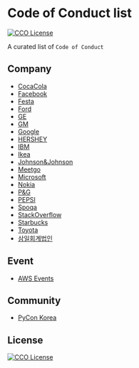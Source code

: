 # Code of Conduct list

[![CCO License](https://img.shields.io/badge/license-CC0-blue.svg?style=plastic "CC0 License")](#contributing-and-license)

A curated list of `Code of Conduct`


## Company

 - [CocaCola](http://www.coca-colacompany.com/content/dam/journey/us/en/private/fileassets/pdf/our-company/2016-COBC-US-Final.pdf)
 - [Facebook](https://investor.fb.com/corporate-governance/code-of-conduct/default.aspx)
 - [Festa](https://festa.io/code-of-conduct)
 - [Ford](https://corporate.ford.com/microsites/sustainability-report-2017-18/index.html)
 - [GE](http://dsg.files.app.content.prod.s3.amazonaws.com/gesustainability/wp-content/uploads/2016/12/18205334/16-0020_GE_SPIRIT_LETTER-2_r10v3_11x8.5_PRINT_ENGLISH.pdf)
 - [GM](https://www.gm.com/content/dam/gm/en_us/english/Group4/InvestorsPDFDocuments/WWI.pdf)
 - [Google](https://abc.xyz/investor/other/google-code-of-conduct.html)
 - [HERSHEY](https://www.thehersheycompany.com/content/dam/corporate-us/documents/investors/code-of-conduct.pdf)
 - [IBM](https://www.ibm.com/investor/pdf/BCG_Feb_2011_English_CE.pdf)
 - [Ikea](http://www.inter.ikea.com/Documents/Inter%20IKEA%20Group%20Code_approved%20by%20IIH%20Board_211113.pdf)
 - [Johnson&Johnson](https://www.jnj.com/_document?id=00000159-69fe-dba3-afdb-79ffcdd60000)
 - [Meetgo](https://meetgo.kr/#/policy/communityGuideline)
 - [Microsoft](https://www.microsoft.com/en-us/legal/compliance)
 - [Nokia](https://www.nokia.com/sites/default/files/Nokia_Code_of_Conduct_English.pdf)
 - [P&G](https://us.pg.com/who-we-are/policies-practices/world-business-conduct-manual)
 - [PEPSI](http://www.pepsico.com/docs/album/2016-global-code-of-conduct/0-2016-en-english-pepsico_code_of_conduct-booklet_effective_oct_-1_2016.pdf?status=Temp&sfvrsn=0.9592054118311995)
 - [Spoqa](https://github.com/spoqa/code-of-conduct)
 - [StackOverflow](https://stackoverflow.com/conduct)
 - [Starbucks](https://globalassets.starbucks.com/assets/ada1f37e34954eb1883a6b32d3e8a430.pdf)
 - [Toyota](https://www.toyota-global.com/pages/contents/company/vision_philosophy/pdf/code_of_conduct.pdf)
 - [삼일회계법인](https://www.pwc.com/kr/ko/ethics/code-of-conduct.html)

## Event

 - [AWS Events](https://aws.amazon.com/ko/events/codeofconduct/)


## Community
 - [PyCon Korea](https://www.pycon.kr/2018/about/coc/)


## License

[![CCO License](https://img.shields.io/badge/license-CC0-blue.svg?style=plastic "CC0 License")](#contributing-and-license)

